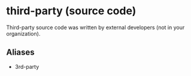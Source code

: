 # third-party (source code)

Third-party source code was written by external developers (not in your organization).

## Aliases

* 3rd-party